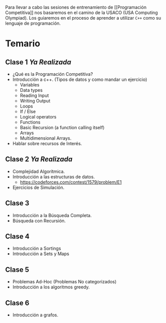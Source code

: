 
Para llevar a cabo las sesiones de entrenamiento de [[Programación Competitiva]] nos basaremos en el camino de la USACO (USA Computing Olympiad). Los guiaremos en el proceso de aprender a utilizar ``C++`` como su lenguaje de programación.

# Temario

## Clase 1 *Ya Realizada*

- ¿Qué es la Programación Competitiva?
- Introducción a c++. (Tipos de datos y como mandar un ejercicio)
	- Variables
    - Data types
	- Reading Input
	- Writing Output
	- Loops
	- If / Else
	- Logical operators
	- Functions
    - Basic Recursion (a function calling itself)
	- Arrays
    - Multidimensional Arrays.
- Hablar sobre recursos de Interés.

## Clase 2 *Ya Realizada*

- Complejidad Algorítmica.
- Introducción a las estructuras de datos.
	- https://codeforces.com/contest/1579/problem/E1
- Ejercicios de Simulación.

## Clase 3

- Introducción a la Búsqueda Completa.
- Búsqueda con Recursión.

## Clase 4

- Introducción a Sortings
- Introducción a Sets y Maps

## Clase 5

- Problemas Ad-Hoc (Problemas No categorizados)
- Introducción a los algoritmos greedy.

## Clase 6

- Introducción a grafos.

